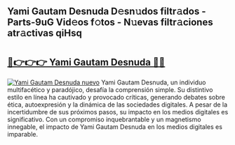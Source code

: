 ## Yami Gautam Desnuda D𝚎sn𝚞dos filtr𝚊dos - Parts-9uG Vid𝚎os f𝚘tos - N𝚞evas filtr𝚊ciones atr𝚊ctivas qiHsq

# <h2><a href="http://mb6z12y.tromn.icu/?c=Yami+Gautam+Desnuda">🔗👉👉👉 Yami Gautam Desnuda 🔗🔗</a></h2>

[![Yami Gautam Desnuda nuevo](https://i.imgur.com/pEAQMta.gif)](http://mb6z12y.tromn.icu/?c=Yami+Gautam+Desnuda)
Yami Gautam Desnuda, un individuo multifacético y paradójico, desafía la comprensión simple. Su distintivo estilo en línea ha cautivado y provocado críticas, generando debates sobre ética, autoexpresión y la dinámica de las sociedades digitales. A pesar de la incertidumbre de sus próximos pasos, su impacto en los medios digitales es significativo. Con un compromiso inquebrantable y un magnetismo innegable, el impacto de Yami Gautam Desnuda en los medios digitales es imparable.
